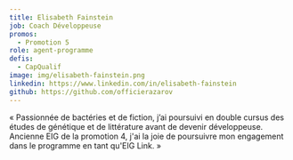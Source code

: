```yaml
---
title: Elisabeth Fainstein
job: Coach Développeuse
promos:
  - Promotion 5
role: agent-programme
defis:
  - CapQualif
image: img/elisabeth-fainstein.png
linkedin: https://www.linkedin.com/in/elisabeth-fainstein
github: https://github.com/officierazarov
---
```

« Passionnée de bactéries et de fiction, j’ai poursuivi en double cursus des études de génétique et de littérature avant de devenir développeuse. Ancienne EIG de la promotion 4, j'ai la joie de poursuivre mon engagement dans le programme en tant qu'EIG Link. »
